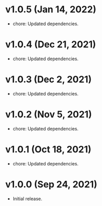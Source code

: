 # v1.0.5 (Jan 14, 2022)

 * chore: Updated dependencies.

# v1.0.4 (Dec 21, 2021)

 * chore: Updated dependencies.

# v1.0.3 (Dec 2, 2021)

 * chore: Updated dependencies.

# v1.0.2 (Nov 5, 2021)

 * chore: Updated dependencies.

# v1.0.1 (Oct 18, 2021)

 * chore: Updated dependencies.

# v1.0.0 (Sep 24, 2021)

 * Initial release.
